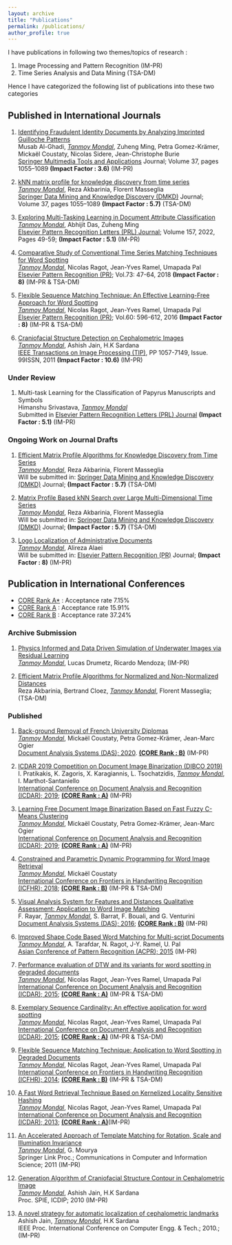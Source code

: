 ```yaml
---
layout: archive
title: "Publications"
permalink: /publications/
author_profile: true
---
```

I have publications in following two themes/topics of research :
1. Image Processing and Pattern Recognition (IM-PR)
2. Time Series Analysis and Data Mining (TSA-DM)

Hence I have categorized the following list of publications into these two categories


## Published in International Journals

1. [Identifying Fraudulent Identity Documents by Analyzing Imprinted
Guilloche Patterns](/files/pdf/journal/Identifying_Fraudulent_Identity_Documents__MTA_.pdf) <br/>
Musab Al-Ghadi, *<u>Tanmoy Mondal</u>*, Zuheng Ming, Petra Gomez-Krämer, Mickaël Coustaty, Nicolas
Sidere, Jean-Christophe Burie <br/>
[Springer Multimedia Tools and Applications](https://link.springer.com/journal/11042) Journal; Volume 37, pages 1055–1089 **(Impact Factor : 3.6)** (IM-PR)

2. [kNN matrix profile for knowledge discovery from time series](https://www.researchgate.net/publication/368453695_kNN_matrix_profile_for_knowledge_discovery_from_time_series) <br/>
*<u>Tanmoy Mondal</u>*, Reza Akbarinia, Florent Masseglia <br/>
[Springer Data Mining and Knowledge Discovery (DMKD)](https://link.springer.com/journal/10618) Journal; Volume 37, pages 1055–1089 **(Impact Factor : 5.7)** (TSA-DM)

3. [Exploring Multi-Tasking Learning in Document Attribute Classification](https://www.researchgate.net/publication/358951849_Exploring_Multi-Tasking_Learning_in_Document_Attribute_Classification) <br/>
*<u>Tanmoy Mondal</u>*, Abhijit Das, Zuheng Ming <br/>
[Elsevier Pattern Recognition Letters (PRL) Journal](https://www.sciencedirect.com/journal/pattern-recognition-letters); Volume 157, 2022, Pages 49-59; **(Impact Factor : 5.1)** (IM-PR)

4. [Comparative Study of Conventional Time Series Matching Techniques for Word Spotting](https://www.researchgate.net/publication/318687855_Comparative_Study_of_Conventional_Time_Series_Matching_Techniques_for_Word_Spotting) <br/>
*<u>Tanmoy Mondal</u>*, Nicolas Ragot, Jean-Yves Ramel, Umapada Pal <br/>
[Elsevier Pattern Recognition (PR)](https://www.sciencedirect.com/journal/pattern-recognition); Vol.73: 47-64, 2018 **(Impact Factor : 8)** (IM-PR & TSA-DM)

5.  [Flexible Sequence Matching Technique: An Effective Learning-Free Approach for Word Spotting](/files/pdf/journal/FSM_PR.pdf) <br/>
*<u>Tanmoy Mondal</u>*, Nicolas Ragot, Jean-Yves Ramel, Umapada Pal <br/>
[Elsevier Pattern Recognition (PR)](https://www.sciencedirect.com/journal/pattern-recognition); Vol.60: 596-612, 2016 **(Impact Factor : 8)** (IM-PR & TSA-DM)

6. [Craniofacial Structure Detection on Cephalometric Images](https://www.researchgate.net/publication/50850410_Automatic_Craniofacial_Structure_Detection_on_Cephalometric_Images) <br/>
*<u>Tanmoy Mondal</u>*, Ashish Jain, H.K Sardana <br/> [IEEE Transactions on Image Processing (TIP)](https://ieeexplore.ieee.org/xpl/RecentIssue.jsp?punumber=83), PP 1057-7149, Issue. 99ISSN, 2011 **(Impact Factor : 10.6)** (IM-PR)


### Under Review

1. Multi-task Learning for the Classification of Papyrus Manuscripts and Symbols <br/>
Himanshu Srivastava, *<u>Tanmoy Mondal</u>*<br/> Submitted in [Elsevier Pattern Recognition Letters (PRL) Journal](https://www.sciencedirect.com/journal/pattern-recognition-letters) **(Impact Factor : 5.1)** (IM-PR)


### Ongoing Work on Journal Drafts

1. [Efficient Matrix Profile Algorithms for Knowledge Discovery from Time Series](/files/pdf/journal/kNN_Matrix_Profile.pdf) <br/>
*<u>Tanmoy Mondal</u>*, Reza Akbarinia, Florent Masseglia <br/>
Will be submitted in: [Springer Data Mining and Knowledge Discovery (DMKD)](https://link.springer.com/journal/10618) Journal; **(Impact Factor : 5.7)** (TSA-DM)


2. [Matrix Profile Based kNN Search over Large Multi-Dimensional Time Series](/files/pdf/journal/multi_dims.pdf) <br/>
*<u>Tanmoy Mondal</u>*, Reza Akbarinia, Florent Masseglia <br/>
Will be submitted in: [Springer Data Mining and Knowledge Discovery (DMKD)](https://link.springer.com/journal/10618) Journal; **(Impact Factor : 5.7)** (TSA-DM)


3. [Logo Localization of Administrative Documents](/files/pdf/journal/LogoLocalization.pdf) <br/>
*<u>Tanmoy Mondal</u>*, Alireza Alaei <br/>
Will be submitted in: [Elsevier Pattern Recognition (PR)](https://www.sciencedirect.com/journal/pattern-recognition) Journal; **(Impact Factor : 8)** (IM-PR)

<!-- 4. Automatic Smart Phone Based Recognition of Data Matrix on Laboratory Bottles <br/>
Tanmoy Mondal, Stéphan Brés, Véronique Eglin <br/>
Will be submitted in: IEEE Transaction of Image Processing (TIP); **(Impact Factor : 10.85)** (Probable submission date : May., 2022) (IM-PR) -->




## Publication in International Conferences

* [CORE Rank A*](http://portal.core.edu.au/conf-ranks/) : Acceptance rate 7.15%
* [CORE Rank A](http://portal.core.edu.au/conf-ranks/) : Acceptance rate 15.91%
* [CORE Rank B](http://portal.core.edu.au/conf-ranks/) : Acceptance rate 37.24%




### Archive Submission

1. [Physics Informed and Data Driven Simulation of Underwater Images via Residual Learning](https://arxiv.org/abs/2402.05281) <br/>
*<u>Tanmoy Mondal</u>*, Lucas Drumetz, Ricardo Mendoza; (IM-PR)

<!-- Will be submitted in: European Conference on Computer Vision (ECCV); 2022; **(CORE Rank : A*)** (IM-PR) -->

2.  [Efficient Matrix Profile Algorithms for Normalized and Non-Normalized Distances](/files/pdf/conf/KDD_Ver_1.pdf) <br/> Reza Akbarinia, Bertrand Cloez, *<u>Tanmoy Mondal</u>*, Florent Masseglia; (TSA-DM)


### Published
1. [Back-ground Removal of French University Diplomas](https://www.researchgate.net/publication/343644589_Background_Removal_of_French_University_Diplomas) 
<br/> *<u>Tanmoy Mondal</u>*, Mickaël Coustaty, Petra Gomez-Krämer, Jean-Marc Ogier <br/>
[Document Analysis Systems (DAS); 2020](https://iapr.org/archives/das2020/). [**(CORE Rank : B)**](http://portal.core.edu.au/conf-ranks/1998/) (IM-PR)

2. [ICDAR 2019 Competition on Document Image Binarization (DIBCO 2019)](https://www.researchgate.net/publication/339019523_ICDAR_2019_Competition_on_Document_Image_Binarization_DIBCO_2019) <br/>
I. Pratikakis, K. Zagoris, X. Karagiannis, L. Tsochatzidis, *<u>Tanmoy Mondal</u>*, I. Marthot-Santaniello <br/>
[International Conference on Document Analysis and Recognition (ICDAR); 2019](http://icdar2019.org/); [**(CORE Rank : A)**](http://portal.core.edu.au/conf-ranks/2047/) (IM-PR)

3. [Learning Free Document Image Binarization Based on Fast Fuzzy C-Means Clustering](https://www.researchgate.net/publication/339024855_Learning_Free_Document_Image_Binarization_Based_on_Fast_Fuzzy_C-Means_Clustering) <br/>
*<u>Tanmoy Mondal</u>*, Mickaël Coustaty, Petra Gomez-Krämer, Jean-Marc Ogier <br/>
[International Conference on Document Analysis and Recognition (ICDAR); 2019](http://icdar2019.org/); [**(CORE Rank : A)**](http://portal.core.edu.au/conf-ranks/2047/) (IM-PR)

4. [Constrained and Parametric Dynamic Programming for Word Image Retrieval](https://www.researchgate.net/publication/329820093_Constrained_and_Parametric_Dynamic_Programming_for_Word_Image_Retrieval) <br/>
*<u>Tanmoy Mondal</u>*, Mickaël Coustaty <br/>
[International Conference on Frontiers in Handwriting Recognition (ICFHR); 2018](https://iapr.org/archives/icfhr2018/); [**(CORE Rank : B)**](http://portal.core.edu.au/conf-ranks/1035/) (IM-PR & TSA-DM)

5. [Visual Analysis System for Features and Distances Qualitative Assessment: Application to Word Image Matching](https://www.researchgate.net/publication/303950840_Visual_Analysis_System_for_Features_and_Distances_Qualitative_Assessment_Application_to_Word_Image_Matching) <br/>
F. Rayar, *<u>Tanmoy Mondal</u>*, S. Barrat, F. Bouali, and G. Venturini<br/>
[Document Analysis Systems (DAS); 2016](https://www.primaresearch.org/das2016/); [**(CORE Rank : B)**](http://portal.core.edu.au/conf-ranks/1998/) (IM-PR)

6. [Improved Shape Code Based Word Matching for Multi-script Documents](https://www.researchgate.net/publication/295547853_Improved_Shape_Code_Based_Word_Matching_For_Multi-script_Documents) <br/>
*<u>Tanmoy Mondal</u>*, A. Tarafdar, N. Ragot, J-Y. Ramel, U. Pal <br/>
[Asian Conference of Pattern Recognition (ACPR); 2015](https://acpr2015.org/) (IM-PR)

7. [Performance evaluation of DTW and its variants for word spotting in degraded documents](https://www.researchgate.net/publication/280084351_Performance_Evaluation_of_DTW_and_its_Variants_for_Word_Spotting_in_Degraded_Documents) <br/>
*<u>Tanmoy Mondal</u>*, Nicolas Ragot, Jean-Yves Ramel, Umapada Pal <br/>
[International Conference on Document Analysis and Recognition (ICDAR); 2015](https://iapr.org/archives/icdar2015/index.html); [**(CORE Rank : A)**](http://portal.core.edu.au/conf-ranks/2047/) (IM-PR & TSA-DM)

8. [Exemplary Sequence Cardinality: An effective application for word spotting](https://www.researchgate.net/publication/280084346_Exemplary_Sequence_Cardinality_An_Effective_Application_for_Word_Spotting) <br/>
*<u>Tanmoy Mondal</u>*, Nicolas Ragot, Jean-Yves Ramel, Umapada Pal <br/>
[International Conference on Document Analysis and Recognition (ICDAR); 2015](https://iapr.org/archives/icdar2015/index.html); [**(CORE Rank : A)**](http://portal.core.edu.au/conf-ranks/2047/) (IM-PR & TSA-DM)




9. [Flexible Sequence Matching Technique: Application to Word Spotting in Degraded Documents](https://www.researchgate.net/publication/265258101_Flexible_Sequence_Matching_Technique_Application_to_Word_Spotting_in_Degraded_Documents) <br/>
*<u>Tanmoy Mondal</u>*, Nicolas Ragot, Jean-Yves Ramel, Umapada Pal <br/>
[International Conference on Frontiers in Handwriting Recognition (ICFHR); 2014](https://iapr.org/archives/icfhr2014/wp-content/uploads/2014/09/ICFHR2014-Detailed-Program_v2.pdf); [**(CORE Rank : B)**](http://portal.core.edu.au/conf-ranks/1035/) (IM-PR & TSA-DM)



10. [A Fast Word Retrieval Technique Based on Kernelized Locality Sensitive Hashing](https://www.researchgate.net/publication/259752680_A_Fast_Word_Retrieval_Technique_Based_on_Kernelized_Locality_Sensitive_Hashing) <br/>
*<u>Tanmoy Mondal</u>*, Nicolas Ragot, Jean-Yves Ramel, Umapada Pal <br/>
[International Conference on Document Analysis and Recognition (ICDAR); 2013](https://iapr.org/archives/icdar2013/); [**(CORE Rank : A)**](http://portal.core.edu.au/conf-ranks/2047/)(IM-PR)

11. [An Accelerated Approach of Template Matching for Rotation, Scale and Illumination Invariance](https://link.springer.com/chapter/10.1007/978-3-642-19263-0_15) <br/>
*<u>Tanmoy Mondal</u>*, G. Mourya <br/>
Springer Link Proc.; Communications in Computer and Information Science; 2011 (IM-PR)

12. [Generation Algorithm of Craniofacial Structure Contour in Cephalometric Image](https://www.spiedigitallibrary.org/conference-proceedings-of-spie/7546/75460Z/Generation-algorithm-of-craniofacial-structure-contour-in-cephalometric-images/10.1117/12.853786.short) <br/>
*<u>Tanmoy Mondal</u>*, Ashish Jain, H.K Sardana <br/>
Proc. SPIE, ICDIP; 2010 (IM-PR)

13. [A novel strategy for automatic localization of cephalometric landmarks](https://ieeexplore.ieee.org/document/5485871) <br/>
Ashish Jain, *<u>Tanmoy Mondal</u>*, H.K Sardana <br/>
IEEE Proc. International Conference on Computer Engg. & Tech.; 2010.; (IM-PR)